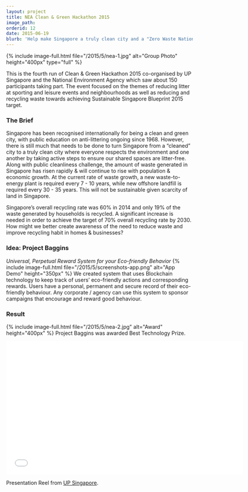 ```yaml
---
layout: project
title: NEA Clean & Green Hackathon 2015
image_path: 
orderid: 12
date: 2015-06-19
blurb: 'Help make Singapore a truly clean city and a "Zero Waste Nation" by creating solutions that enable behavioural or mindset change.'
---
```

{% include image-full.html file="/2015/5/nea-1.jpg" alt="Group Photo" height="400px" type="full" %}
<p class='sublead'>This is the fourth run of Clean & Green Hackathon 2015 co-organised by UP Singapore and the National Environment Agency which saw about 150 participants taking part. The event focused on the themes of reducing litter at sporting and leisure events and neighbourhoods as well as reducing and recycling waste towards achieving Sustainable Singapore Blueprint 2015 target.</p>
<!--more-->

### The Brief
Singapore has been recognised internationally for being a clean and green city, with public education on anti-littering ongoing since 1968. However, there is still much that needs to be done to turn Singapore from a “cleaned” city to a truly clean city where everyone respects the environment and one another by taking active steps to ensure our shared spaces are litter-free. Along with public cleanliness challenge, the amount of waste generated in Singapore has risen rapidly & will continue to rise with population & economic growth. At the current rate of waste growth, a new waste-to-energy plant is required every 7 - 10 years, while new offshore landfill is required every 30 - 35 years. This will not be sustainable given scarcity of land in Singapore. 

Singapore’s overall recycling rate was 60% in 2014 and only 19% of the waste generated by households is recycled. A significant increase is needed in order to achieve the target of 70% overall recycling rate by 2030. How might we better create awareness of the need to reduce waste and improve recycling habit in homes & businesses? 

### Idea: Project Baggins
*Universal, Perpetual Reward System for your Eco-friendly Behavior*
{% include image-full.html file="/2015/5/screenshots-app.png" alt="App Demo" height="350px" %}
We created system that uses Blockchain technology to keep track of users’ eco-friendly actions and corresponding rewards. Users have a personal, permanent and secure record of their eco-friendly behaviour. Any corporate / agency can use this system to sponsor campaigns that encourage and reward good behaviour.

### Result
{% include image-full.html file="/2015/5/nea-2.jpg" alt="Award" height="400px"  %}
Project Baggins was awarded Best Technology Prize.

<iframe src="//player.vimeo.com/video/132393180?title=0&amp;byline=0&amp;portrait=0" width="640" height="360" frameborder="0" webkitallowfullscreen mozallowfullscreen allowfullscreen></iframe>
<p>Presentation Reel from <a href="http://www.upsingapore.com/events/clean-green-hackathon-2015/">UP Singapore</a>.</p>
